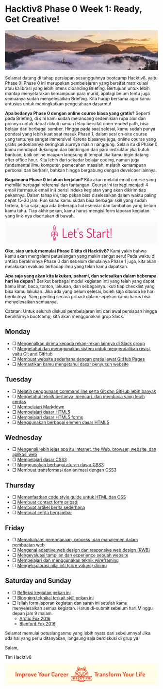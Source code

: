 # Hacktiv8 Phase 0 Week 1: Ready, Get Creative!

![Header](assets/header-w1.jpg)

Selamat datang di tahap persiapan sesungguhnya bootcamp Hacktiv8, yaitu Phase 0! Phase 0 ini merupakan pembelajaran yang bersifat matrikulasi atau kalibrasi yang lebih intens dibanding Briefing. Bertujuan untuk lebih mantap menyetarakan kemampuan para murid, apalagi belum tentu juga semuanya sudah menyelesaikan Briefing. Kita harap bersama agar kamu antusias untuk meningkatkan pengetahuan dasarmu!

**Apa bedanya Phase 0 dengan online course biasa yang gratis?** Seperti pada Briefing, di sini kami sudah merancang sedemikian rupa alur dan poinnya untuk dapat diikuti namun tetap bersifat open-ended path, bisa belajar dari berbagai sumber. Hingga pada saat selesai, kamu sudah punya pondasi yang lebih kuat saat masuk Phase 1, dalam sesi on-site course yang tentunya sangat immersive! Karena biasanya juga, online course yang gratis pedomannya seringkali alurnya masih nanggung. Selain itu di Phase 0 kamu mendapat dukungan dan bimbingan dari para instruktur jika butuh bantuan, baik online maupun langsung di tempat jika kamu ingin datang after office hour. Kita lebih dari sekadar belajar coding, namun juga fundamental ilmu komputer, pemecahan masalah, melatih kemampuan personal dan berkarir, bahkan hingga bergabung dengan developer lainnya.

**Bagaimana Phase 0 ini akan berjalan?** Kita akan melalui email course yang memiliki berbagai referensi dan tantangan. Course ini terbagi menjadi 4 email (termasuk email ini) berisi indeks kegiatan yang akan dikirim tiap pekannya. Dalam tahap ini, tiap pekan bisa diselesaikan dalam waktu paling cepat 15-30 jam. Pun kalau kamu sudah bisa berbagai skill yang sudah tertera, bisa saja juga ada beberapa hal esensial dan tambahan yang belum kamu tahu. Tiap akhir pekan, kamu harus mengisi form laporan kegiatan yang link-nya disertakan di bawah.

![Let's start!](assets/start.png)

**Oke, siap untuk memulai Phase 0 kita di Hacktiv8?** Kami yakin bahwa kamu akan mengalami petualangan yang makin sangat seru! Pada waktu di antara berakhirnya Phase 0 dan sebelum dimulainya Phase 1 juga, kita akan melakukan evaluasi terhadap ilmu yang telah kamu dapatkan.

**Apa saja yang akan kita lakukan, pahami, dan selesaikan dalam beberapa hari ke depan?** Berikut berbagai modul kegiatan inti yang telah yang dapat kamu lihat, baca, tonton, lakukan, dan sebagainya. Ikuti tiap checklist yang bisa kamu lakukan. Jika ada yang belum selesai, boleh saja ditunda ke hari berikutnya. Yang penting secara pribadi dalam sepekan kamu harus bisa menyelesaikan semuanya.

Catatan: Untuk seluruh diskusi pembelajaran inti dari awal persiapan hingga berakhirnya bootcamp, kita akan menggunakan grup Slack.

## Monday

- ▢ [Mengenalkan dirimu kepada rekan-rekan lainnya di Slack group](https://github.com/hacktiv8/phase-0-activities/blob/master/modules/introduce-yourself.md)
- ▢ [Mengetahui dan menggunakan sistem untuk mengendalikan revisi, yaitu Git and GitHub](https://github.com/hacktiv8/phase-0-activities/blob/master/modules/git-github-basics.md)
- ▢ [Membuat website sederhana dengan gratis lewat GitHub Pages](https://github.com/hacktiv8/phase-0-activities/blob/master/modules/github-pages.md)
- ▢ [Memastikan kamu mengetahui dasar penyusun website](https://github.com/hacktiv8/phase-0-activities/blob/master/modules/website.md)

## Tuesday

- ▢ [Melatih penggunaan command line serta Git dan GitHub lebih banyak](https://github.com/hacktiv8/phase-0-activities/blob/master/modules/cli-git-github-practice.md)
- ▢ [Mengetahui teknik bertanya, mencari, dan membaca yang lebih cerdas](https://github.com/hacktiv8/phase-0-activities/blob/master/modules/ask-search-read-smarter.md)
- ▢ [Mempelajari Markdown](https://github.com/hacktiv8/phase-0-activities/blob/master/modules/markdown.md)
- ▢ [Mempelajari dasar HTML5](https://github.com/hacktiv8/phase-0-activities/blob/master/modules/html5-basics.md)
- ▢ [Mempelajari dasar HTML5 forms](https://github.com/hacktiv8/phase-0-activities/blob/master/modules/html5-forms-basics.md)
- ▢ [Menggunakan berbagai elemen dasar HTML5](https://github.com/hacktiv8/phase-0-activities/blob/master/modules/html5-elements.md)

## Wednesday

- ▢ [Mengenali lebih jelas apa itu Internet, the Web, browser, website, dan aplikasi web](https://github.com/hacktiv8/phase-0-activities/blob/master/modules/internet-web.md)
- ▢ [Mempelajari dasar CSS3](https://github.com/hacktiv8/phase-0-activities/blob/master/modules/css3-basics.md)
- ▢ [Menggunakan berbagai aturan dasar CSS3](https://github.com/hacktiv8/phase-0-activities/blob/master/modules/css3-rules.md)
- ▢ [Membuat transformasi dan animasi dengan CSS3](https://github.com/hacktiv8/phase-0-activities/blob/master/modules/css3-advanced.md)

## Thursday

- ▢ [Memanfaatkan code style guide untuk HTML dan CSS](https://github.com/hacktiv8/phase-0-activities/blob/master/modules/html-css-code-style.md)
- ▢ [Membuat contact form pribadi](https://github.com/hacktiv8/phase-0-activities/blob/master/modules/contact-form.md)
- ▢ [Membuat artikel berita sederhana](https://github.com/hacktiv8/phase-0-activities/blob/master/modules/news-article.md)
- ▢ [Membuat cerita bergambar](https://github.com/hacktiv8/phase-0-activities/blob/master/modules/story-with-images.md)

## Friday

- ▢ [Memahahami perencanaan, process, dan manajemen dalam pembuatan web](https://github.com/hacktiv8/phase-0-activities/blob/master/modules/web-dev-process.md)
- ▢ [Mengenal adaptive web design dan responsive web design (RWB)](https://github.com/hacktiv8/phase-0-activities/blob/master/modules/web-design.md)
- ▢ [Mengevaluasi tampilan dan experience sebuah website](https://github.com/hacktiv8/phase-0-activities/blob/master/modules/web-evaluation.md)
- ▢ [Mempelajari dan menggunakan teknik wireframing](https://github.com/hacktiv8/phase-0-activities/blob/master/modules/wireframing.md)
- ▢ [Mengeksplorasi nilai inti (core values) dirimu](https://github.com/hacktiv8/phase-0-activities/blob/master/modules/core-values.md)

## Saturday and Sunday

- ▢ [Refleksi kegiatan pekan ini](https://github.com/hacktiv8/phase-0-activities/blob/master/modules/reflection.md)
- ▢ [Blogging teknikal terkait skill pekan ini](https://github.com/hacktiv8/phase-0-activities/blob/master/modules/blog.md)
- ▢ Isilah form laporan kegiatan dan saran ini setelah kamu menyelesaikan semua kegiatan. Harus di-submit sebelum hari Minggu depan jam 9 malam.
  - [Arctic Fox 2016](https://airtable.com/shrZq6ybnMIuQju4A)
  - [Blanford Fox 2016](https://airtable.com/shr1RF7TJyJiAp7mO)

Selamat memulai petualanganmu yang lebih nyata dari sebelumnya! Jika ada hal yang perlu ditanyakan, langsung saja berdiskusi di grup ya.

Salam,

Tim Hacktiv8

![Hacktiv8 Banner](assets/banner.png)

